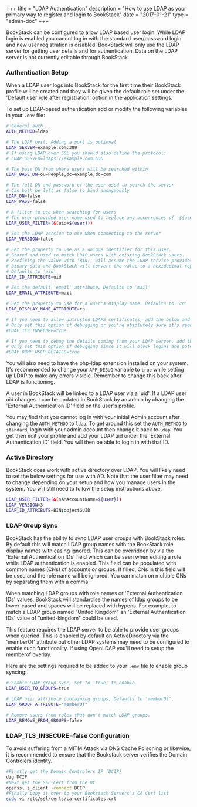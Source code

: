 +++
title = "LDAP Authentication"
description = "How to use LDAP as your primary way to register and login to BookStack"
date = "2017-01-21"
type = "admin-doc"
+++

BookStack can be configured to allow LDAP based user login. While LDAP login is enabled you cannot log in with the standard user/password login and new user registration is disabled. BookStack will only use the LDAP server for getting user details and for authentication. Data on the LDAP server is not currently editable through BookStack.

### Authentication Setup

When a LDAP user logs into BookStack for the first time their BookStack profile will be created and they will be given the default role set under the 'Default user role after registration' option in the application settings.    

To set up LDAP-based authentication add or modify the following variables in your `.env` file:

```bash
# General auth
AUTH_METHOD=ldap

# The LDAP host, Adding a port is optional
LDAP_SERVER=example.com:389
# If using LDAP over SSL you should also define the protocol:
# LDAP_SERVER=ldaps://example.com:636

# The base DN from where users will be searched within
LDAP_BASE_DN=ou=People,dc=example,dc=com

# The full DN and password of the user used to search the server
# Can both be left as false to bind anonymously
LDAP_DN=false
LDAP_PASS=false

# A filter to use when searching for users
# The user-provided user-name used to replace any occurrences of '${user}'
LDAP_USER_FILTER=(&(uid=${user}))

# Set the LDAP version to use when connecting to the server
LDAP_VERSION=false

# Set the property to use as a unique identifier for this user.
# Stored and used to match LDAP users with existing BookStack users.
# Prefixing the value with 'BIN;' will assume the LDAP service provides the attribute value as
# binary data and BookStack will convert the value to a hexidecimal representation.
# Defaults to 'uid'.
LDAP_ID_ATTRIBUTE=uid

# Set the default 'email' attribute. Defaults to 'mail'
LDAP_EMAIL_ATTRIBUTE=mail

# Set the property to use for a user's display name. Defaults to 'cn'
LDAP_DISPLAY_NAME_ATTRIBUTE=cn

# If you need to allow untrusted LDAPS certificates, add the below and uncomment (remove the #)
# Only set this option if debugging or you're absolutely sure it's required for your setup.
#LDAP_TLS_INSECURE=true

# If you need to debug the details coming from your LDAP server, add the below and uncomment (remove the #)
# Only set this option if debugging since it will block logins and potentially show private details.
#LDAP_DUMP_USER_DETAILS=true
```

You will also need to have the php-ldap extension installed on your system. It's recommended to change your `APP_DEBUG` variable to `true` while setting up LDAP to make any errors visible. Remember to change this back after LDAP is functioning.

A user in BookStack will be linked to a LDAP user via a 'uid'. If a LDAP user uid changes it can be updated in BookStack by an admin by changing the 'External Authentication ID' field on the user's profile.

You may find that you cannot log in with your initial Admin account after changing the `AUTH_METHOD` to `ldap`. To get around this set the `AUTH_METHOD` to `standard`, login with your admin account then change it back to `ldap`. You get then edit your profile and add your LDAP uid under the 'External Authentication ID' field. You will then be able to login in with that ID.

### Active Directory

BookStack does work with active directory over LDAP. You will likely need to set the below settings for use with AD. Note that the user filter may need to change
depending on your setup and how you manage users in the system. You will still need to follow the setup instructions above.

```bash
LDAP_USER_FILTER=(&(sAMAccountName=${user}))
LDAP_VERSION=3
LDAP_ID_ATTRIBUTE=BIN;objectGUID
```

### LDAP Group Sync

BookStack has the ability to sync LDAP user groups with BookStack roles. By default this will match LDAP group names with the BookStack role display names with casing ignored.
This can be overridden by via the 'External Authentication IDs' field which can be seen when editing a role while LDAP authentication is enabled. This field can be populated with common names (CNs) of accounts *or* groups. If filled, CNs in this field will be used and the role name will be ignored. You can match on multiple CNs by separating them with a comma.

When matching LDAP groups with role names or 'External Authentication IDs' values, BookStack will standardise the names of ldap groups to be lower-cased and spaces will be replaced with hypens. For example, to match a LDAP group named "United Kingdom" an 'External Authentication IDs' value of "united-kingdom" could be used.

This feature requires the LDAP server to be able to provide user groups when queried. This is enabled by default on ActiveDirectory via the 'memberOf' attribute but other LDAP systems may need to be configured to enable such functionality. If using OpenLDAP you'll need to setup the memberof overlay.

Here are the settings required to be added to your `.env` file to enable group syncing:

```bash
# Enable LDAP group sync, Set to 'true' to enable.
LDAP_USER_TO_GROUPS=true

# LDAP user attribute containing groups, Defaults to 'memberOf'.
LDAP_GROUP_ATTRIBUTE="memberOf"

# Remove users from roles that don't match LDAP groups.
LDAP_REMOVE_FROM_GROUPS=false
```
### LDAP_TLS_INSECURE=false Configuration

To avoid suffering from a MITM Attack via DNS Cache Poisoning or likewise, it is recommended to ensure that the Bookstack server verifies the Domain Controlers identity.

```bash
#Firstly get the Domain Controlers IP (DCIP)
dig DCIP
#Next get the SSL Cert from the DC
openssl s_client -connect DCIP
#Finally copy it over to your Bookstack Servers's CA Cert list
sudo vi /etc/ssl/certs/ca-certificates.crt



